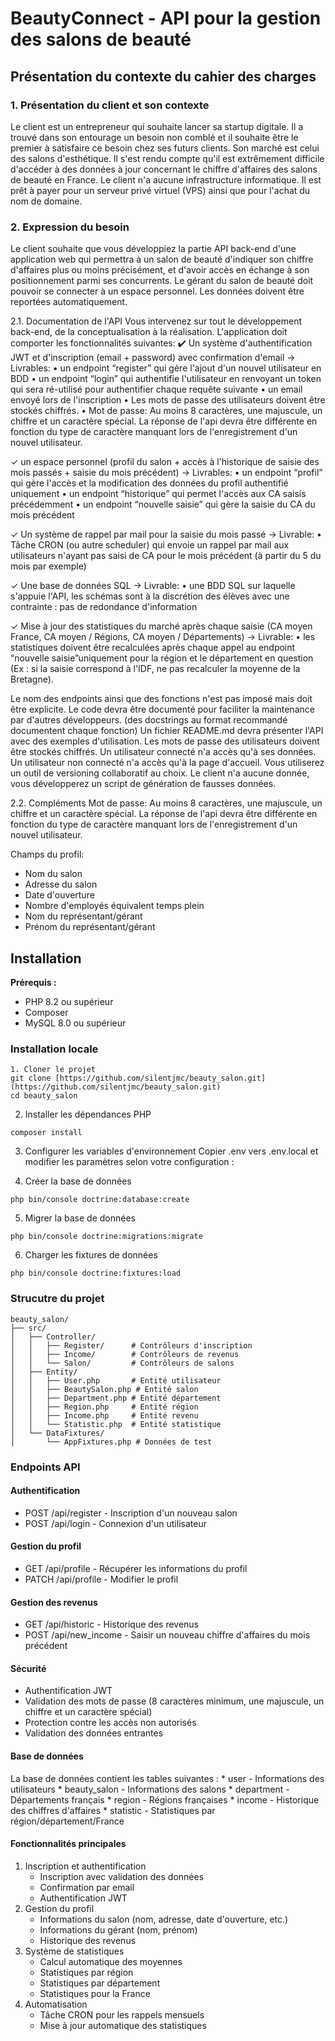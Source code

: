 # BeautyConnect - API pour la gestion des salons de beauté

## Présentation du contexte du cahier des charges

### 1. Présentation du client et son contexte  
Le client est un entrepreneur qui souhaite lancer sa startup digitale.
Il a trouvé dans son entourage un besoin non comblé et il souhaite être le premier à satisfaire ce besoin chez ses futurs clients.
Son marché est celui des salons d'esthétique. Il s'est rendu compte qu'il est extrêmement difficile d'accéder à des données à jour concernant le chiffre d'affaires des salons de beauté en France.
Le client n'a aucune infrastructure informatique. Il est prêt à payer pour un serveur privé virtuel (VPS) ainsi que pour l'achat du nom de domaine.

### 2. Expression du besoin
Le client souhaite que vous développiez la partie API back-end d'une application web qui permettra à un salon de beauté d'indiquer son chiffre d'affaires plus ou moins précisément, et d'avoir accès en échange à son positionnement parmi ses concurrents.
Le gérant du salon de beauté doit pouvoir se connecter à un espace personnel.
Les données doivent être reportées automatiquement.

2.1. Documentation de l'API
Vous intervenez sur tout le développement back-end, de la conceptualisation à la réalisation.
L'application doit comporter les fonctionnalités suivantes:
:heavy_check_mark: Un système d'authentification JWT et d'inscription (email + password) avec confirmation d'email 
→ Livrables:
    • un endpoint “register” qui gère l'ajout d'un nouvel utilisateur en BDD
    • un endpoint “login” qui authentifie l'utilisateur en renvoyant un token qui sera ré-utilisé pour authentifier chaque requête suivante
    • un email envoyé lors de l'inscription
    • Les mots de passe des utilisateurs doivent être stockés chiffrés.
    • Mot de passe: Au moins 8 caractères, une majuscule, un chiffre et un caractère spécial. La réponse de l'api devra être différente en fonction du type de caractère manquant lors de l'enregistrement d'un nouvel utilisateur.

✓ un espace personnel (profil du salon + accès à l'historique de saisie des mois passés + saisie du mois précédent)
→ Livrables:
    • un endpoint “profil” qui gère l'accès et la modification des données du profil authentifié uniquement
    • un endpoint “historique” qui permet l'accès aux CA saisis précédemment
    • un endpoint “nouvelle saisie” qui gère la saisie du CA du mois précédent

✓ Un système de rappel par mail pour la saisie du mois passé
→ Livrable: 
    • Tâche CRON (ou autre scheduler) qui envoie un rappel par mail aux utilisateurs n'ayant pas saisi de CA pour le mois précédent (à partir du 5 du mois par exemple)

✓ Une base de données SQL
→ Livrable: 
    • une BDD SQL sur laquelle s'appuie l'API, les schémas sont à la discrétion des élèves avec une contrainte : pas de redondance d'information

✓ Mise à jour des statistiques du marché après chaque saisie (CA moyen France, CA moyen / Régions, CA moyen / Départements)
→ Livrable: 
    • les statistiques doivent être recalculées après chaque appel au endpoint “nouvelle saisie”uniquement pour la région et le département en question (Ex : si la saisie correspond à l'IDF, ne pas recalculer la moyenne de la Bretagne).

Le nom des endpoints ainsi que des fonctions n'est pas imposé mais doit être explicite.
Le code devra être documenté pour faciliter la maintenance par d'autres développeurs. (des docstrings au format recommandé documentent chaque fonction)
Un fichier README.md devra présenter l'API avec des exemples d'utilisation.
Les mots de passe des utilisateurs doivent être stockés chiffrés.
Un utilisateur connecté n'a accès qu'à ses données.
Un utilisateur non connecté n'a accès qu'à la page d'accueil.
Vous utiliserez un outil de versioning collaboratif au choix.
Le client n'a aucune donnée, vous développerez un script de génération de fausses données.

2.2. Compléments
Mot de passe: Au moins 8 caractères, une majuscule, un chiffre et un caractère spécial. La réponse de l'api devra être différente en fonction du type de caractère manquant lors de l'enregistrement d'un nouvel utilisateur.

Champs du profil:
- Nom du salon
- Adresse du salon
- Date d'ouverture
- Nombre d'employés équivalent temps plein
- Nom du représentant/gérant
- Prénom du représentant/gérant

## Installation
**Prérequis :**
- PHP 8.2 ou supérieur
- Composer
- MySQL 8.0 ou supérieur

### Installation locale
```
1. Cloner le projet
git clone [https://github.com/silentjmc/beauty_salon.git](https://github.com/silentjmc/beauty_salon.git)
cd beauty_salon
```

2. Installer les dépendances PHP
```
composer install
```

3. Configurer les variables d'environnement 
Copier .env vers .env.local et modifier les paramètres selon votre configuration :

4. Créer la base de données
```
php bin/console doctrine:database:create
```

5. Migrer la base de données
```
php bin/console doctrine:migrations:migrate
```

6. Charger les fixtures de données
```
php bin/console doctrine:fixtures:load
```

### Strucutre du projet
```
beauty_salon/
├── src/
│   ├── Controller/
│   │   ├── Register/      # Contrôleurs d'inscription
│   │   ├── Income/        # Contrôleurs de revenus
│   │   └── Salon/         # Contrôleurs de salons
│   ├── Entity/
│   │   ├── User.php       # Entité utilisateur
│   │   ├── BeautySalon.php # Entité salon
│   │   ├── Department.php # Entité département
│   │   ├── Region.php     # Entité région
│   │   ├── Income.php     # Entité revenu
│   │   └── Statistic.php  # Entité statistique
│   └── DataFixtures/
│       └── AppFixtures.php # Données de test
```

### Endpoints API

#### Authentification
* POST /api/register - Inscription d'un nouveau salon
* POST /api/login - Connexion d'un utilisateur

#### Gestion du profil
* GET /api/profile - Récupérer les informations du profil
* PATCH /api/profile - Modifier le profil

#### Gestion des revenus
* GET /api/historic - Historique des revenus
* POST /api/new_income - Saisir un nouveau chiffre d'affaires du mois précédent

#### Sécurité
* Authentification JWT
* Validation des mots de passe (8 caractères minimum, une majuscule, un chiffre et un caractère spécial)
* Protection contre les accès non autorisés
* Validation des données entrantes

#### Base de données
La base de données contient les tables suivantes :
    * user - Informations des utilisateurs
    * beauty_salon - Informations des salons
    * department - Départements français
    * region - Régions françaises
    * income - Historique des chiffres d'affaires
    * statistic - Statistiques par région/département/France

#### Fonctionnalités principales
1. Inscription et authentification
    * Inscription avec validation des données
    * Confirmation par email
    * Authentification JWT
2. Gestion du profil
    * Informations du salon (nom, adresse, date d'ouverture, etc.)
    * Informations du gérant (nom, prénom)
    * Historique des revenus
3. Système de statistiques
    * Calcul automatique des moyennes
    * Statistiques par région
    * Statistiques par département
    * Statistiques pour la France
4. Automatisation
    * Tâche CRON pour les rappels mensuels
    * Mise à jour automatique des statistiques


